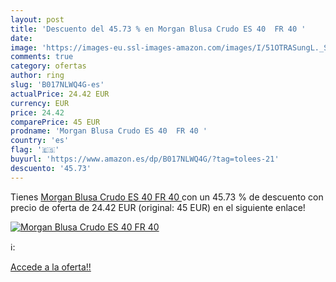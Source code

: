 ```yaml
---
layout: post
title: 'Descuento del 45.73 % en Morgan Blusa Crudo ES 40  FR 40 '
date: 
image: 'https://images-eu.ssl-images-amazon.com/images/I/51OTRASungL._SL200_.jpg'
comments: true
category: ofertas
author: ring
slug: 'B017NLWQ4G-es'
actualPrice: 24.42 EUR
currency: EUR
price: 24.42
comparePrice: 45 EUR
prodname: 'Morgan Blusa Crudo ES 40  FR 40 '
country: 'es'
flag: '🇪🇸'
buyurl: 'https://www.amazon.es/dp/B017NLWQ4G/?tag=tolees-21'
descuento: '45.73'
---
```


Tienes [Morgan Blusa Crudo ES 40  FR 40 ](https://www.amazon.es/dp/B017NLWQ4G/?tag=tolees-21) con un 45.73 % de descuento con precio de oferta de 24.42 EUR (original: 45 EUR) en el siguiente enlace!

[![Morgan Blusa Crudo ES 40  FR 40 ](https://images-eu.ssl-images-amazon.com/images/I/51OTRASungL._SL200_.jpg)](https://www.amazon.es/dp/B017NLWQ4G/?tag=tolees-21)

ℹ️:


[Accede a la oferta!!](https://www.amazon.es/dp/B017NLWQ4G/?tag=tolees-21)
